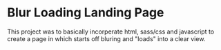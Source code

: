 # Blur Loading Landing Page

This project was to basically incorperate html, sass/css and javascript to create a page in which starts off bluring and "loads" into a clear view.